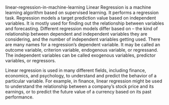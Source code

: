 linear-regression-in-machine-learning
Linear Regression is a machine learning algorithm based on supervised learning. It performs a regression task. Regression models a target prediction value based on independent variables. It is mostly used for finding out the relationship between variables and forecasting. Different regression models differ based on – the kind of relationship between dependent and independent variables they are considering, and the number of independent variables getting used. There are many names for a regression’s dependent variable.  It may be called an outcome variable, criterion variable, endogenous variable, or regressand.  The independent variables can be called exogenous variables, predictor variables, or regressors.

Linear regression is used in many different fields, including finance, economics, and psychology, to understand and predict the behavior of a particular variable. For example, in finance, linear regression might be used to understand the relationship between a company’s stock price and its earnings, or to predict the future value of a currency based on its past performance.

